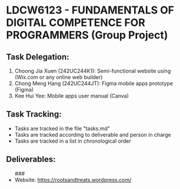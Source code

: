# LDCW6123 - FUNDAMENTALS OF DIGITAL COMPETENCE FOR PROGRAMMERS (Group Project)


## Task Delegation:
<ol>
    <li>Choong Jia Xuen (242UC244K1): Semi-functional website using (Wix.com or any online web builder)</li>
    <li>Chong Meng Hang (242UC244JT): Figma mobile apps prototype (Figma)</li>
    <li>Kee Hui Yee: Mobile apps user manual (Canva)</li>
</ol>        

## Task Tracking:
<ul>
    <li>Tasks are tracked in the file "tasks.md"</li>
    <li>Tasks are tracked according to deliverable and person in charge</li>
    <li>Tasks are tracked in a list in chronological order</li>
</ul>

## Deliverables:
<ul>
    ### <li> Website: <a href="https://rootsandtreats.wordpress.com/">https://rootsandtreats.wordpress.com/</a>